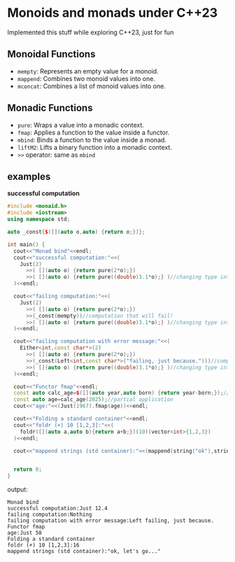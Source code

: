 # Monoids and monads under C++23

Implemented this stuff while exploring C++23, just for fun

## Monoidal Functions
- `mempty`: Represents an empty value for a monoid.
- `mappend`: Combines two monoid values into one.
- `mconcat`: Combines a list of monoid values into one.

## Monadic Functions
- `pure`: Wraps a value into a monadic context.
- `fmap`: Applies a function to the value inside a functor.
- `mbind`: Binds a function to the value inside a monad.
- `liftM2`: Lifts a binary function into a monadic context.
- `>>` operator: same as `mbind`

## examples

**successful computation**
```c++
#include <monaid.h>
#include <iostream>
using namespace std;

auto _const{$([](auto o,auto) {return o;})};

int main() {
  cout<<"Monad bind"<<endl;
  cout<<"successful computation:"<<(
    Just(2)
      >>( [](auto o) {return pure(2*o);})
      >>( [](auto o) {return pure((double)3.1*o);} )//changing type int->double
  )<<endl;

  cout<<"failing computation:"<<(
    Just(2)
      >>( [](auto o) {return pure(2*o);})
      >>(_const(mempty))//computation that will fail!
      >>( [](auto o) {return pure((double)3.1*o);} )//changing type int->double
  )<<endl;

  cout<<"failing computation with error message:"<<(
    Either<int,const char*>(2)
      >>( [](auto o) {return pure(2*o);})
      >>(_const(Left<int,const char*>("failing, just because.")))//computation that will fail!
      >>( [](auto o) {return pure((double)3.1*o);} )//changing type int->double
  )<<endl;

  cout<<"Functor fmap"<<endl;
  const auto calc_age=$([](auto year,auto born) {return year-born;});//curried lambda
  const auto age=calc_age(2025);//partial application
  cout<<"age:"<<(Just(1967).fmap(age))<<endl;

  cout<<"Folding a standard container"<<endl;
  cout<<"foldr (+) 10 [1,2,3]:"<<(
    foldr([](auto a,auto b){return a+b;})(10)(vector<int>{1,2,3})
  )<<endl;

  cout<<"mappend strings (std container):"<<(mappend(string("ok"),string(", let's go...")))<<endl;


  return 0;
}
```
output:
```
Monad bind
successful computation:Just 12.4
failing computation:Nothing
failing computation with error message:Left failing, just because.
Functor fmap
age:Just 58
Folding a standard container
foldr (+) 10 [1,2,3]:16
mappend strings (std container):"ok, let's go..."
```